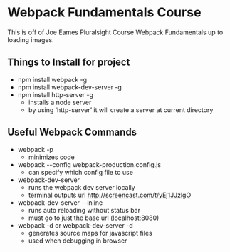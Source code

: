 # Webpack Fundamentals Course
This is off of Joe Eames Pluralsight Course Webpack Fundamentals up to loading images.
## Things to Install for project
* npm install webpack -g
* npm install webpack-dev-server -g
* npm install http-server -g
    * installs a node server
    * by using ‘http-server’ it will create a server at current directory
## Useful Webpack Commands
* webpack -p
    * minimizes code
* webpack --config webpack-production.config.js
    * can specify which config file to use
* webpack-dev-server
    * runs the webpack dev server locally
    * terminal outputs url http://screencast.com/t/yEj1JJzlgO
* webpack-dev-server --inline
    * runs auto reloading without status bar
    * must go to just the base url (localhost:8080)
* webpack -d or webpack-dev-server -d
    * generates source maps for javascript files
    * used when debugging in browser
